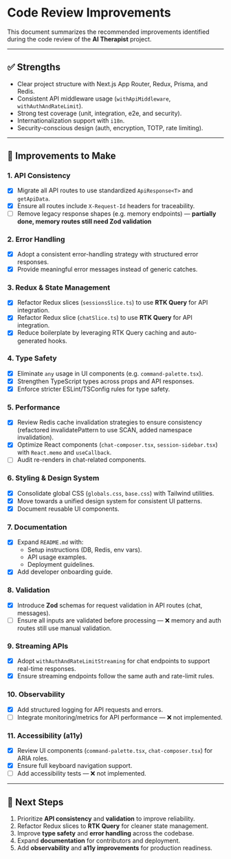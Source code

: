 # Code Review Improvements

This document summarizes the recommended improvements identified during the code review of the **AI Therapist** project.

---

## ✅ Strengths
- Clear project structure with Next.js App Router, Redux, Prisma, and Redis.
- Consistent API middleware usage (`withApiMiddleware`, `withAuthAndRateLimit`).
- Strong test coverage (unit, integration, e2e, and security).
- Internationalization support with `i18n`.
- Security-conscious design (auth, encryption, TOTP, rate limiting).

---

## 🚀 Improvements to Make

### 1. API Consistency
- [x] Migrate all API routes to use standardized `ApiResponse<T>` and `getApiData`.
- [x] Ensure all routes include `X-Request-Id` headers for traceability.
- [ ] Remove legacy response shapes (e.g. memory endpoints) — **partially done, memory routes still need Zod validation**

### 2. Error Handling
- [x] Adopt a consistent error-handling strategy with structured error responses.
- [x] Provide meaningful error messages instead of generic catches.

### 3. Redux & State Management
- [x] Refactor Redux slices (`sessionsSlice.ts`) to use **RTK Query** for API integration.
- [x] Refactor Redux slice (`chatSlice.ts`) to use **RTK Query** for API integration.
- [x] Reduce boilerplate by leveraging RTK Query caching and auto-generated hooks.

### 4. Type Safety
- [x] Eliminate `any` usage in UI components (e.g. `command-palette.tsx`).
- [x] Strengthen TypeScript types across props and API responses.
- [x] Enforce stricter ESLint/TSConfig rules for type safety.

### 5. Performance
- [x] Review Redis cache invalidation strategies to ensure consistency (refactored invalidatePattern to use SCAN, added namespace invalidation).
- [x] Optimize React components (`chat-composer.tsx`, `session-sidebar.tsx`) with `React.memo` and `useCallback`.
- [ ] Audit re-renders in chat-related components.

### 6. Styling & Design System
- [x] Consolidate global CSS (`globals.css`, `base.css`) with Tailwind utilities.
- [x] Move towards a unified design system for consistent UI patterns.
- [x] Document reusable UI components.

### 7. Documentation
- [x] Expand `README.md` with:
  - Setup instructions (DB, Redis, env vars).
  - API usage examples.
  - Deployment guidelines.
- [x] Add developer onboarding guide.

### 8. Validation
- [x] Introduce **Zod** schemas for request validation in API routes (chat, messages).
- [ ] Ensure all inputs are validated before processing — ❌ memory and auth routes still use manual validation.

### 9. Streaming APIs
- [x] Adopt `withAuthAndRateLimitStreaming` for chat endpoints to support real-time responses.
- [x] Ensure streaming endpoints follow the same auth and rate-limit rules.

### 10. Observability
- [x] Add structured logging for API requests and errors.
- [ ] Integrate monitoring/metrics for API performance — ❌ not implemented.

### 11. Accessibility (a11y)
- [x] Review UI components (`command-palette.tsx`, `chat-composer.tsx`) for ARIA roles.
- [x] Ensure full keyboard navigation support.
- [ ] Add accessibility tests — ❌ not implemented.

---

## 📌 Next Steps
1. Prioritize **API consistency** and **validation** to improve reliability.
2. Refactor Redux slices to **RTK Query** for cleaner state management.
3. Improve **type safety** and **error handling** across the codebase.
4. Expand **documentation** for contributors and deployment.
5. Add **observability** and **a11y improvements** for production readiness.
